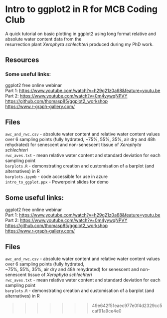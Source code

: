 # Intro to ggplot2 in R for MCB Coding Club 
A quick tutorial on basic plotting in ggplot2 using long format relative and absolute water content data from the<br>
resurrection plant *Xerophyta schlechteri* produced during my PhD work. 

## Resources
### Some useful links: <br>
ggplot2 free online webinar <br>
Part 1: https://www.youtube.com/watch?v=h29g21z0a68&feature=youtu.be <br>
Part 2: https://www.youtube.com/watch?v=0m4yywqNPVY <br>
https://github.com/thomasp85/ggplot2_workshop <br>
https://www.r-graph-gallery.com/ <br>

## Files
`awc_and_rwc.csv` - absolute water content and relative water content values over 6 sampling points (fully hydrated,
~75%, 55%, 35%, air dry and 48h rehydrated) for senescent and non-senescent tissue of *Xerophyta schlechteri* <br>
`rwc_aves.txt` - mean relative water content and standard deviation for each sampling point <br>
`barplots.R` - demonstrating creation and customisation of a barplot (and alternatives) in R <br>
`barplots.ipynb` - code accessible for use in azure <br>
`intro_to_ggplot.ppx` - Powerpoint slides for demo <br>


## Some useful links:
ggplot2 free online webinar <br>
Part 1: https://www.youtube.com/watch?v=h29g21z0a68&feature=youtu.be <br>
Part 2: https://www.youtube.com/watch?v=0m4yywqNPVY <br>
https://github.com/thomasp85/ggplot2_workshop <br>
https://www.r-graph-gallery.com/ <br>

## Files
`awc_and_rwc.csv` - absolute water content and relative water content values over 6 sampling points (fully hydrated,<br>
~75%, 55%, 35%, air dry and 48h rehydrated) for senescent and non-senescent tissue of *Xerophyta schlechteri*<br>
`rwc_aves.txt` - mean relative water content and standard deviation for each sampling point<br>
`barplots.R` - demonstrating creation and customisation of a barplot (and alternatives) in R<br>
>>>>>>> 49e642f51eaec977e0f4d2329cc5caf91a9ce4e0
